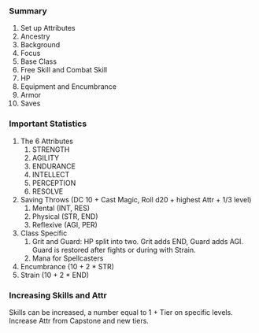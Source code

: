 ### Summary
1. Set up Attributes
2. Ancestry
3. Background
4. Focus
5. Base Class
6. Free Skill and Combat Skill
7. HP
8. Equipment and Encumbrance
9. Armor
10. Saves

### Important Statistics
1. The 6 Attributes 
	1. STRENGTH
	2. AGILITY
	3. ENDURANCE
	4. INTELLECT
	5. PERCEPTION
	6. RESOLVE
2. Saving Throws (DC 10 + Cast Magic, Roll d20 + highest Attr + 1/3 level)
	1. Mental (INT, RES)
	2. Physical (STR, END)
	3. Reflexive (AGI, PER)
3. Class Specific
	1. Grit and Guard: HP split into two. Grit adds END, Guard adds AGI. Guard is restored after fights or during with Strain.
	2. Mana for Spellcasters
4. Encumbrance (10 + 2 * STR)
5. Strain (10 + 2 * END)


### Increasing Skills and Attr
Skills can be increased, a number equal to 1 + Tier on specific levels.
Increase Attr from Capstone and new tiers.

